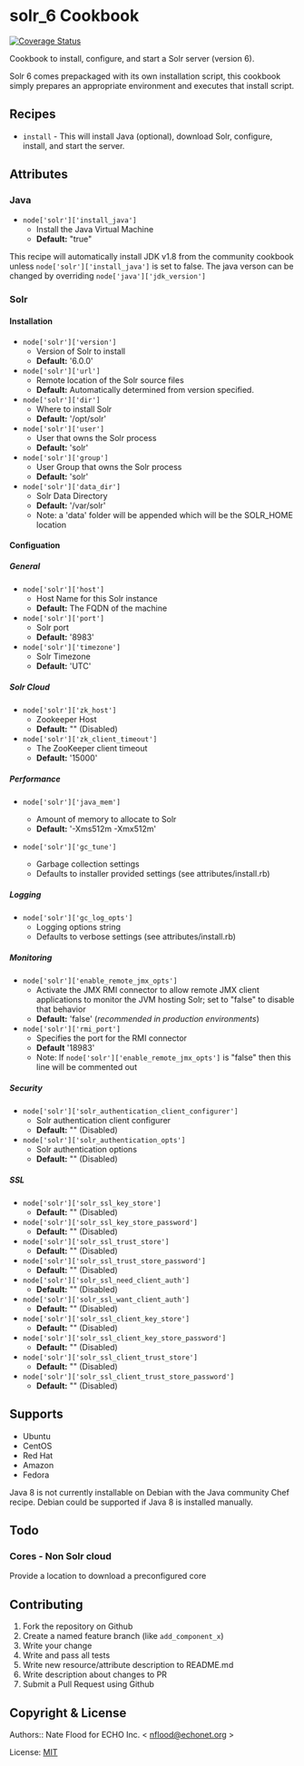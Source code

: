 # solr_6 Cookbook

[![Coverage Status](https://coveralls.io/repos/github/ECHOInternational/chef-solr_6/badge.svg?branch=master)](https://coveralls.io/github/ECHOInternational/chef-solr_6?branch=master)

Cookbook to install, configure, and start a Solr server (version 6).

Solr 6 comes prepackaged with its own installation script, this cookbook simply prepares an appropriate environment and executes that install script.

## Recipes

 - `install` - This will install Java (optional), download Solr, configure, install, and start the server.

## Attributes

### Java
 - `node['solr']['install_java']`
    - Install the Java Virtual Machine
    - **Default:** "true"

This recipe will automatically install JDK v1.8 from the community cookbook unless `node['solr']['install_java']` is set to false. The java verson can be changed by overriding `node['java']['jdk_version']`

### Solr
#### Installation
 - `node['solr']['version']`
    - Version of Solr to install
    - **Default:** '6.0.0'
 - `node['solr']['url']`
    - Remote location of the Solr source files
    - **Default:** Automatically determined from version specified.
 - `node['solr']['dir']`
    - Where to install Solr
    - **Default:** '/opt/solr'
 - `node['solr']['user']`
    - User that owns the Solr process
    - **Default:** 'solr'
 - `node['solr']['group']`
    - User Group that owns the Solr process
    - **Default:** 'solr'
 - `node['solr']['data_dir']`
     - Solr Data Directory
     - **Default:** '/var/solr'
     - Note: a 'data' folder will be appended which will be the SOLR_HOME location

#### Configuation
##### General
 - `node['solr']['host']`
    - Host Name for this Solr instance
    - **Default:** The FQDN of the machine
 - `node['solr']['port']`
    - Solr port
    - **Default:** '8983'
 - `node['solr']['timezone']`
    - Solr Timezone
    - **Default:** 'UTC'

##### Solr Cloud
 - `node['solr']['zk_host']`
    - Zookeeper Host
    - **Default:** "" (Disabled)
 - `node['solr']['zk_client_timeout']`
    - The ZooKeeper client timeout
    - **Default:** '15000'

##### Performance
 - `node['solr']['java_mem']`
    - Amount of memory to allocate to Solr
    - **Default:** '-Xms512m -Xmx512m'

 - `node['solr']['gc_tune']`
    - Garbage collection settings
    - Defaults to installer provided settings (see attributes/install.rb)

##### Logging
 - `node['solr']['gc_log_opts']`
    - Logging options string
    - Defaults to verbose settings (see attributes/install.rb)

##### Monitoring
 - `node['solr']['enable_remote_jmx_opts']`
    - Activate the JMX RMI connector to allow remote JMX client applications
    to monitor the JVM hosting Solr; set to "false" to disable that behavior
    - **Default:** 'false' (*recommended in production environments*)
 - `node['solr']['rmi_port']`
    - Specifies the port for the RMI connector
    - **Default** '18983'
    - Note: If `node['solr']['enable_remote_jmx_opts']` is "false" then this line will be commented out

##### Security
 - `node['solr']['solr_authentication_client_configurer']`
    - Solr authentication client configurer
    - **Default:** "" (Disabled)
 - `node['solr']['solr_authentication_opts']`
    - Solr authentication options
    - **Default:** "" (Disabled)

##### SSL
 - `node['solr']['solr_ssl_key_store']`
    - **Default:** "" (Disabled)
 - `node['solr']['solr_ssl_key_store_password']`
    - **Default:** "" (Disabled)
 - `node['solr']['solr_ssl_trust_store']`
    - **Default:** "" (Disabled)
 - `node['solr']['solr_ssl_trust_store_password']`
    - **Default:** "" (Disabled)
 - `node['solr']['solr_ssl_need_client_auth']`
    - **Default:** "" (Disabled)
 - `node['solr']['solr_ssl_want_client_auth']`
    - **Default:** "" (Disabled)
 - `node['solr']['solr_ssl_client_key_store']`
    - **Default:** "" (Disabled)
 - `node['solr']['solr_ssl_client_key_store_password']`
    - **Default:** "" (Disabled)
 - `node['solr']['solr_ssl_client_trust_store']`
    - **Default:** "" (Disabled)
 - `node['solr']['solr_ssl_client_trust_store_password']`
    - **Default:** "" (Disabled)

## Supports
 - Ubuntu
 - CentOS
 - Red Hat
 - Amazon
 - Fedora

Java 8 is not currently installable on Debian with the Java community Chef recipe. Debian could be supported if Java 8 is installed manually.

## Todo

### Cores - Non Solr cloud

Provide a location to download a preconfigured core

## Contributing
1. Fork the repository on Github
2. Create a named feature branch (like `add_component_x`)
3. Write your change
4. Write and pass all tests
6. Write new resource/attribute description to README.md
7. Write description about changes to PR
8. Submit a Pull Request using Github

## Copyright & License
Authors:: Nate Flood for ECHO Inc. < [nflood@echonet.org](mailto:nflood@echonet.org) >

License: [MIT](http://echo.mit-license.org/)